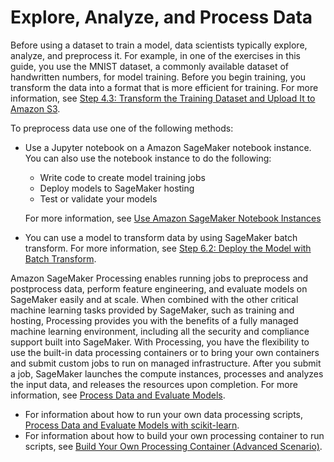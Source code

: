 # Explore, Analyze, and Process Data<a name="how-it-works-notebooks-instances"></a>

Before using a dataset to train a model, data scientists typically explore, analyze, and preprocess it\. For example, in one of the exercises in this guide, you use the MNIST dataset, a commonly available dataset of handwritten numbers, for model training\. Before you begin training, you transform the data into a format that is more efficient for training\. For more information, see [Step 4\.3: Transform the Training Dataset and Upload It to Amazon S3](ex1-preprocess-data-transform.md)\. 

To preprocess data use one of the following methods:
+ Use a Jupyter notebook on a Amazon SageMaker notebook instance\. You can also use the notebook instance to do the following:
  + Write code to create model training jobs 
  + Deploy models to SageMaker hosting 
  + Test or validate your models

  For more information, see [Use Amazon SageMaker Notebook Instances](nbi.md) 
+  You can use a model to transform data by using SageMaker batch transform\. For more information, see [Step 6\.2: Deploy the Model with Batch Transform](ex1-batch-transform.md)\. 

Amazon SageMaker Processing enables running jobs to preprocess and postprocess data, perform feature engineering, and evaluate models on SageMaker easily and at scale\. When combined with the other critical machine learning tasks provided by SageMaker, such as training and hosting, Processing provides you with the benefits of a fully managed machine learning environment, including all the security and compliance support built into SageMaker\. With Processing, you have the flexibility to use the built\-in data processing containers or to bring your own containers and submit custom jobs to run on managed infrastructure\. After you submit a job, SageMaker launches the compute instances, processes and analyzes the input data, and releases the resources upon completion\. For more information, see [Process Data and Evaluate Models](processing-job.md)\.
+ For information about how to run your own data processing scripts, [Process Data and Evaluate Models with scikit\-learn](use-scikit-learn-processing-container.md)\.
+ For information about how to build your own processing container to run scripts, see [Build Your Own Processing Container \(Advanced Scenario\)](build-your-own-processing-container.md)\.